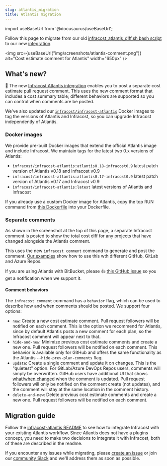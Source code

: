 ```yaml
---
slug: atlantis_migration
title: Atlantis migration
---
```


import useBaseUrl from '@docusaurus/useBaseUrl';

Follow this page to migrate from our old [infracost_atlantis_diff.sh bash script](https://github.com/infracost/infracost-atlantis/blob/c510d9d8c3f8d226be1d0882d95f3f477b3fe058/README.md) to our new [integration](https://github.com/infracost/infracost-atlantis).

<img src={useBaseUrl("img/screenshots/atlantis-comment.png")} alt="Cost estimate comment for Atlantis" width="650px" />

## What's new?

🚀 The new [Infracost Atlantis integration](https://github.com/infracost/infracost-atlantis) enables you to post a separate cost estimate pull request comment. This uses the new comment format that includes a cost summary table; different behaviors are supported so you can control when comments are be posted.

We've also updated our [`infracost/infracost-atlantis`](https://github.com/infracost/infracost-atlantis/tree/master#a-use-our-docker-images-recommended) Docker images to tag the versions of Atlantis and Infracost, so you can upgrade Infracost independently of Atlantis.

### Docker images

We provide pre-built Docker images that extend the official Atlantis image and include Infracost. We maintain tags for the latest two 0.x versions of Atlantis:

* `infracost/infracost-atlantis:atlantis0.18-infracost0.9` latest patch version of Atlantis v0.18 and Infracost v0.9
* `infracost/infracost-atlantis:atlantis0.17-infracost0.9` latest patch version of Atlantis v0.17 and Infracost v0.9
* `infracost/infracost-atlantis:latest` latest versions of Atlantis and Infracost

If you already use a custom Docker image for Atlantis, copy the top RUN command from [this Dockerfile](https://github.com/infracost/infracost-atlantis/blob/master/Dockerfile) into your Dockerfile.

### Separate comments

As shown in the screenshot at the top of this page, a separate Infracost comment is posted to show the total cost diff for any projects that have changed alongside the Atlantis comment.

This uses the new `infracost comment` command to generate and post the comment. [Our examples](https://github.com/infracost/infracost-atlantis/tree/master/examples) show how to use this wth different GitHub, GitLab and Azure Repos.

If you are using Atlantis with BitBucket, please 👍 [this GitHub issue](https://github.com/infracost/infracost/issues/1173) so you get a notification when we support it.

#### Comment behaviors

The `infracost comment` command has a `behavior` flag, which can be used to describe how and when comments should be posted. We support four options:
- `new`: Create a new cost estimate comment. Pull request followers will be notified on each comment. This is the option we recommend for Atlantis, since by default Atlantis posts a new comment for each plan, so the Infracost comment will appear next to that.
- `hide-and-new`: Minimize previous cost estimate comments and create a new one. Pull request followers will be notified on each comment. This behavior is available only for GitHub and offers the same functionality as the Atlantis `--hide-prev-plan-comments` flag.
- `update`: Create a single comment and update it on changes. This is the "quietest" option. For GitLab/Azure DevOps Repos users, comments will simply be overwritten. GitHub users have additional UI that shows [what/when changed](https://docs.github.com/en/communities/moderating-comments-and-conversations/tracking-changes-in-a-comment) when the comment is updated. Pull request followers will only be notified on the comment create (not updates), and the comment will stay at the same location in the comment history.
- `delete-and-new`: Delete previous cost estimate comments and create a new one. Pull request followers will be notified on each comment.

## Migration guide

Follow the [infracost-atlantis README](https://github.com/infracost/infracost-atlantis) to see how to integrate Infracost with your existing Atlantis workflow. Since Atlantis does not have a plugins concept, you need to make two decisions to integrate it with Infracost, both of these are described in the readme.

If you encounter any issues while migrating, please [create an issue](https://github.com/infracost/infracost-atlantis/issues/new) or join our [community Slack](https://www.infracost.io/community-chat) and we'll address them as soon as possible.
